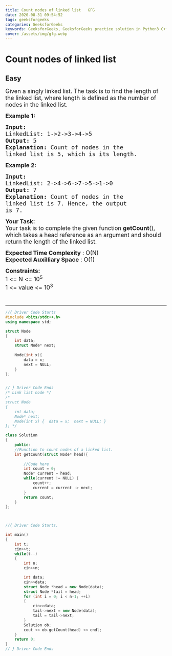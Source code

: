 ```yaml
---
title: Count nodes of linked list   GFG
date: 2020-08-31 09:54:52
tags: geeksforgeeks
categories: GeeksforGeeks
keywords: GeeksforGeeks, GeeksforGeeks practice solution in Python3 C++ Java, Count nodes of linked list - GFG solution
cover: /assets/img/gfg.webp
---
```



# Count nodes of linked list
## Easy
<div class="problems_problem_content__Xm_eO"><p><span style="font-size:18px">Given a singly linked list. The task is to find the length of the linked list, where length is defined as the number of nodes in the linked list.</span></p>

<p><strong><span style="font-size:18px">Example 1:</span></strong></p>

<pre><strong><span style="font-size:18px">Input:
</span></strong><span style="font-size:18px">LinkedList: 1-&gt;2-&gt;3-&gt;4-&gt;5
<strong>Output: </strong>5<strong>
Explanation: </strong>Count of nodes in the 
linked list is 5, which is its length.</span>
</pre>

<p><strong><span style="font-size:18px">Example 2:</span></strong></p>

<pre><strong><span style="font-size:18px">Input:
</span></strong><span style="font-size:18px">LinkedList: 2-&gt;4-&gt;6-&gt;7-&gt;5-&gt;1-&gt;0
<strong>Output: </strong>7<strong>
Explanation: </strong>Count of nodes in the
linked list is 7. Hence, the output
is 7.</span></pre>

<p><span style="font-size:18px"><strong>Your Task:</strong><br>
Your task is to complete the given function <strong>getCount</strong>(), which takes a head reference as an argument and should return the length of the linked list.</span></p>

<p><span style="font-size:18px"><strong>Expected Time Complexity</strong> : O(N)<br>
<strong>Expected Auxilliary Space</strong> : O(1)</span></p>

<p><span style="font-size:18px"><strong>Constraints:</strong><br>
1 &lt;= N &lt;= 10<sup>5</sup><br>
1 &lt;= value &lt;= 10<sup>3</sup></span></p>

<p>&nbsp;</p>
</div>

---




```cpp
//{ Driver Code Starts
#include <bits/stdc++.h> 
using namespace std; 

struct Node
{
    int data;
    struct Node* next;
    
    Node(int x){
        data = x;
        next = NULL;
    }
};


// } Driver Code Ends
/* Link list node */
/*
struct Node
{
    int data;
    Node* next;
    Node(int x) {  data = x;  next = NULL; }
}; */

class Solution
{
    public:
    //Function to count nodes of a linked list.
    int getCount(struct Node* head){
    
        //Code here
        int count = 0;
        Node* current = head;
        while(current != NULL) {
            count++;
            current = current -> next;
        }
        return count;
    }
};
    


//{ Driver Code Starts.

int main() 
{ 
    int t;
    cin>>t;
    while(t--)
    {
        int n;
        cin>>n;

        int data;
        cin>>data;
        struct Node *head = new Node(data);
        struct Node *tail = head;
        for (int i = 0; i < n-1; ++i)
        {
            cin>>data;
            tail->next = new Node(data);
            tail = tail->next;
        }
        Solution ob;
        cout << ob.getCount(head) << endl;
    }
    return 0;
}
// } Driver Code Ends
```
